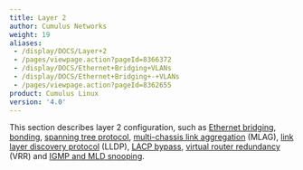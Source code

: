 ```yaml
---
title: Layer 2
author: Cumulus Networks
weight: 19
aliases:
 - /display/DOCS/Layer+2
 - /pages/viewpage.action?pageId=8366372
 - /display/DOCS/Ethernet+Bridging+VLANs
 - /display/DOCS/Ethernet+Bridging+-+VLANs
 - /pages/viewpage.action?pageId=8362655
product: Cumulus Linux
version: '4.0'
---
```


This section describes layer 2 configuration, such as [Ethernet bridging](Ethernet-Bridging-VLANs/), [bonding](Bonding-Link-Aggregation/), [spanning tree protocol](Spanning-Tree-and-Rapid-Spanning-Tree/), [multi-chassis link aggregation](Multi-Chassis-Link-Aggregation-MLAG/) (MLAG), [link layer discovery protocol](Link-Layer-Discovery-Protocol/) (LLDP), [LACP bypass](LACP-Bypass/), [virtual router redundancy](Virtual-Router-Redundancy-VRR-and-VRRP/) (VRR) and [IGMP and MLD snooping](IGMP-and-MLD-Snooping/).